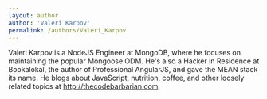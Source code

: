 ```yaml
---
layout: author
author: 'Valeri Karpov'
permalink: /authors/Valeri_Karpov
---
```


Valeri Karpov is a NodeJS Engineer at MongoDB, where he focuses on maintaining the popular Mongoose ODM. He's also a Hacker in Residence at Bookalokal, the author of Professional AngularJS, and gave the MEAN stack its name. He blogs about JavaScript, nutrition, coffee, and other loosely related topics at http://thecodebarbarian.com.